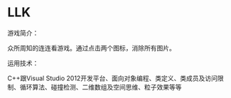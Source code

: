 LLK
===
游戏简介：

众所周知的连连看游戏。通过点击两个图标，消除所有图片。

运用技术：

C++跟Visual Studio 2012开发平台、面向对象编程、类定义、类成员及访问限制、循环算法、碰撞检测、二维数组及空间思维、粒子效果等等
